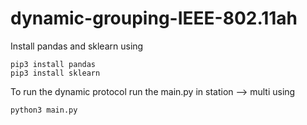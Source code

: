 # dynamic-grouping-IEEE-802.11ah

Install pandas and sklearn using

    pip3 install pandas
    pip3 install sklearn
    
To run the dynamic protocol run the main.py in station --> multi using

    python3 main.py

